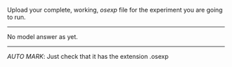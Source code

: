 Upload your complete, working, _osexp_ file for the experiment you are going to run. 

----

No model answer as yet. 

----

_AUTO MARK_: Just check that it has the extension .osexp
